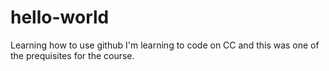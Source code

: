 # hello-world
Learning how to use github
I'm learning to code on CC and this was one of the prequisites for the course.

